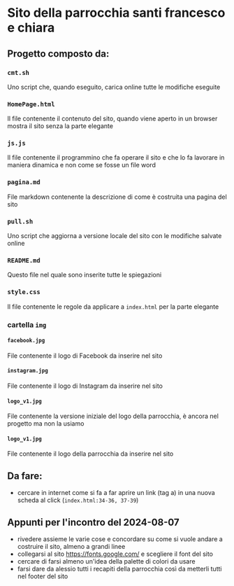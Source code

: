# Sito della parrocchia santi francesco e chiara

## Progetto composto da:

### `cmt.sh`
Uno script che, quando eseguito, carica online tutte le modifiche eseguite

###  `HomePage.html`
Il file contenente il contenuto del sito, quando viene aperto in un browser mostra il sito senza la parte elegante

### `js.js`
Il file contenente il programmino che fa operare il sito e che lo fa lavorare in maniera dinamica e non come se fosse un file word

### `pagina.md`
File markdown contenente la descrizione di come è costruita una pagina del sito

### `pull.sh`
Uno script che aggiorna a versione locale del sito con le modifiche salvate online

### `README.md`
Questo file nel quale sono inserite tutte le spiegazioni

### `style.css`
Il file contenente le regole da applicare a `index.html` per la parte elegante

### cartella `img`

#### `facebook.jpg`
File contenente il logo di Facebook da inserire nel sito

#### `instagram.jpg`
File contenente il logo di Instagram da inserire nel sito

#### `logo_v1.jpg`
File contenente la versione iniziale del logo della parrocchia, è ancora nel progetto ma non la usiamo

#### `logo_v1.jpg`
File contenente il logo della parrocchia da inserire nel sito

## Da fare:

- cercare in internet come si fa a far aprire un link (tag a) in una nuova scheda al click (`index.html:34-36, 37-39`)

## Appunti per l'incontro del 2024-08-07

- rivedere assieme le varie cose e concordare su come si vuole andare a costruire il sito, almeno a grandi linee
- collegarsi al sito https://fonts.google.com/ e scegliere il font del sito
- cercare di farsi almeno un'idea della palette di colori da usare
- farsi dare da alessio tutti i recapiti della parrocchia così da metterli tutti nel footer del sito